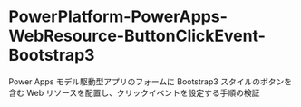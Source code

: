 # PowerPlatform-PowerApps-WebResource-ButtonClickEvent-Bootstrap3
 Power Apps モデル駆動型アプリのフォームに Bootstrap3 スタイルのボタンを含む Web リソースを配置し、クリックイベントを設定する手順の検証
